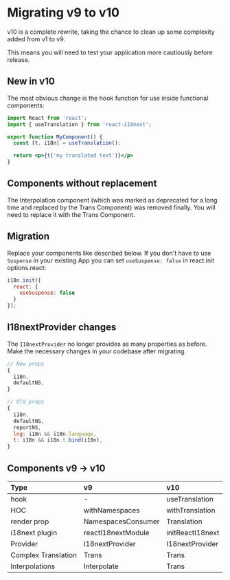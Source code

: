 # Migrating v9 to v10

v10 is a complete rewrite, taking the chance to clean up some complexity added from v1 to v9.

This means you will need to test your application more cautiously before release.

## New in v10

The most obvious change is the hook function for use inside functional components:

```jsx
import React from 'react';
import { useTranslation } from 'react-i18next';

export function MyComponent() {
  const [t, i18n] = useTranslation();

  return <p>{t('my translated text')}</p>
}
```

## Components without replacement

The Interpolation component \(which was marked as deprecated for a long time and replaced by the Trans Component\) was removed finally. You will need to replace it with the Trans Component.

## Migration

Replace your components like described below. If you don't have to use `Suspense` in your existing App you can set `useSuspense: false` in react.init options.react:

```javascript
i18n.init({
  react: {
    useSuspense: false
  }
});
```

## I18nextProvider changes

The `I18nextProvider` no longer provides as many properties as before. Make the necessary changes in your codebase after migrating.

```javascript
// New props
{
  i18n,
  defaultNS,
}

// Old props
{
  i18n,
  defaultNS,
  reportNS,
  lng: i18n && i18n.language,
  t: i18n && i18n.t.bind(i18n),
}
```

## Components v9 -&gt; v10

| Type | v9 | v10 |
| :--- | :--- | :--- |
| hook | - | useTranslation |
| HOC | withNamespaces | withTranslation |
| render prop | NamespacesConsumer | Translation |
| i18next plugin | reactI18nextModule | initReactI18next |
| Provider | I18nextProvider | I18nextProvider |
| Complex Translation | Trans | Trans |
| Interpolations | Interpolate | Trans |

